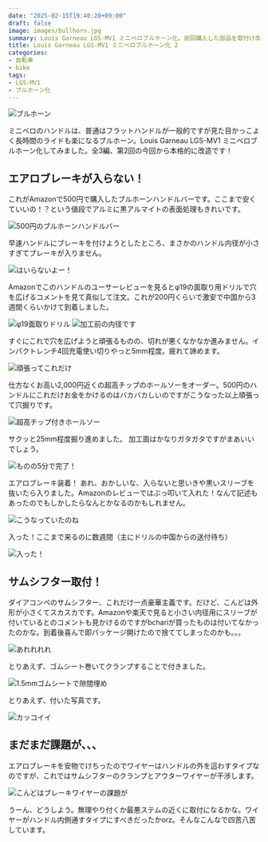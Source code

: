 ```yaml
---
date: "2025-02-15T19:40:20+09:00"
draft: false
image: images/bullhorn.jpg
summary: Louis Garneau LGS-MV1 ミニベロブルホーン化。前回購入した部品を取付け改造していきます！
title: Louis Garneau LGS-MV1 ミニベロブルホーン化 2
categories:
- 自転車
- bike
tags:
- LGS-MV1
- ブルホーン化
---
```


![ブルホーン](./images/bullhorn.jpg)

ミニベロのハンドルは、普通はフラットハンドルが一般的ですが見た目かっこよく長時間のライドも楽になるブルホーン。Louis
Garneau LGS-MV1
ミニベロブルホーン化してみました。全3編、第2回の今回から本格的に改造です！

## エアロブレーキが入らない！

これがAmazonで500円で購入したブルホーンハンドルバーです。ここまで安くていいの！？という値段でアルミに黒アルマイトの表面処理もきれいです。

![500円のブルホーンハンドルバー](./images/IMG_4339.JPG)

早速ハンドルにブレーキを付けようとしたところ、まさかのハンドル内径が小さすぎてブレーキが入りません。

![はいらないよー！](./images/IMG_4343.JPG)

Amazonでこのハンドルのユーサーレビューを見るとφ19の面取り用ドリルで穴を広げるコメントを見て真似して注文。これが200円くらいで激安で中国から3週間くらいかけて到着しました。

![φ19面取りドリル](./images/IMG_4344.JPG)
![加工前の内径です](./images/IMG_4345.JPG)

すぐにこれで穴を広げようと頑張るものの、切れが悪くなかなか進みません。インパクトレンチ4回充電使い切りやっと5mm程度。疲れて諦めます。

![頑張ってこれだけ](./images/IMG_4346.JPG)

仕方なくお高い2,000円近くの超高チップのホールソーをオーダー。500円のハンドルにこれだけお金をかけるのはバカバカしいのですがこうなった以上頑張って穴掘りです。

![超高チップ付きホールソー](./images/IMG_4355.JPG)

サクッと25mm程度掘り進めました。
加工面はかなりガタガタですがまあいいでしょう。

![ものの5分で完了！](./images/IMG_4356.JPG)

エアロブレーキ装着！
あれ、おかしいな、入らないと思いきや黒いスリーブを抜いたら入りました。Amazonのレビューではぶっ叩いて入れた！なんて記述もあったのでもしかしたらなんとかなるのかもしれません。

![こうなっていたのね](./images/IMG_4357.JPG)

入った！ここまで来るのに数週間（主にドリルの中国からの送付待ち）

![入った！](./images/IMG_4362.JPG)

## サムシフター取付！

ダイアコンペのサムシフター、これだけ一点豪華主義です。だけど、こんどは外形が小さくてスカスカです。Amazonや楽天で見ると小さい内径用にスリーブが付いているとのコメントも見かけるのですがbchariが買ったものは付いてなかったのかな。到着後喜んで即パッケージ開けたので捨ててしまったのかも。。。

![あれれれれ](./images/IMG_4359.JPG)

とりあえず、ゴムシート巻いてクランプすることで付きました。

![1.5mmゴムシートで隙間埋め](./images/IMG_4360.JPG)

とりあえず、付いた写真です。

![カッコイイ](./images/IMG_4361.JPG)

## まだまだ課題が、、、

エアロブレーキを安物でけちったのでワイヤーはハンドルの外を這わすタイプなのですが、これではサムシフターのクランプとアウターワイヤーが干渉します。

![こんどはブレーキワイヤーの課題が](./images/IMG_4363.JPG)

うーん、どうしよう。無理やり付くか最悪ステムの近くに取付になるかな。ワイヤーがハンドル内側通すタイプにすべきだったかorz。そんなこんなで四苦八苦しています。
